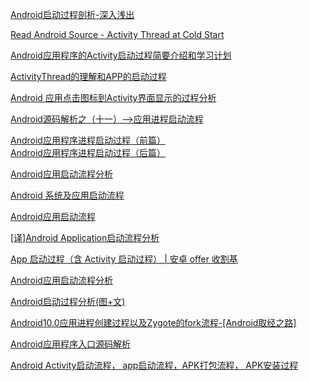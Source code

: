 [Android启动过程剖析-深入浅出](https://juejin.im/post/5b3885d96fb9a00e687a0708)

[Read Android Source - Activity Thread at Cold Start](https://programming.vip/docs/read-android-source-activity-thread-at-cold-start.html)

[Android应用程序的Activity启动过程简要介绍和学习计划](https://blog.csdn.net/luoshengyang/article/details/6685853)

[ActivityThread的理解和APP的启动过程](https://blog.csdn.net/hzwailll/article/details/85339714)

[Android 应用点击图标到Activity界面显示的过程分析](http://www.silencedut.com/2016/08/02/Android%20%E5%BA%94%E7%94%A8%E7%82%B9%E5%87%BB%E5%9B%BE%E6%A0%87%E5%88%B0Activity%E7%95%8C%E9%9D%A2%E6%98%BE%E7%A4%BA%E7%9A%84%E8%BF%87%E7%A8%8B%E5%88%86%E6%9E%90/)

[Android源码解析之（十一）-->应用进程启动流程](https://blog.csdn.net/qq_23547831/article/details/51119333)

[Android应用程序进程启动过程（前篇）](https://liuwangshu.cn/framework/applicationprocess/1.html)  
[Android应用程序进程启动过程（后篇）](https://liuwangshu.cn/framework/applicationprocess/2.html)

[Android应用启动流程分析](https://www.jianshu.com/p/009dac047b72) 

[Android 系统及应用启动流程](https://juejin.im/entry/59cf0b5e6fb9a00a4247905c) 

[Android应用启动流程](https://juejin.im/post/5d88db38f265da03f565244d)

[[译]Android Application启动流程分析](https://www.jianshu.com/p/a5532ecc8377)

[App 启动过程（含 Activity 启动过程） | 安卓 offer 收割基](https://blankj.com/2018/09/29/the-process-of-app-start/)

[Android应用启动流程分析](http://solart.cc/2016/08/20/launch_app/)

[Android启动过程分析(图+文)](https://cloud.tencent.com/developer/article/1356506)

[Android10.0应用进程创建过程以及Zygote的fork流程-[Android取经之路]](https://www.iambigboss.top/post/54892_1_1.html)

[Android应用程序入口源码解析](https://awenzeng.me/2017/11/23/tech_android_framework_appstart/)

[Android Activity启动流程， app启动流程，APK打包流程， APK安装过程](https://www.lagou.com/lgeduarticle/80458.html)








